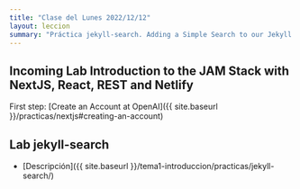 ```yaml
---
title: "Clase del Lunes 2022/12/12"
layout: leccion
summary: "Práctica jekyll-search. Adding a Simple Search to our Jekyll Site"
---
```


## Incoming Lab Introduction to the JAM Stack with NextJS, React, REST and Netlify

First step: 
[Create an Account at OpenAI]({{ site.baseurl }}/practicas/nextjs#creating-an-account)

## Lab jekyll-search

* [Descripción]({{ site.baseurl }}/tema1-introduccion/practicas/jekyll-search/)